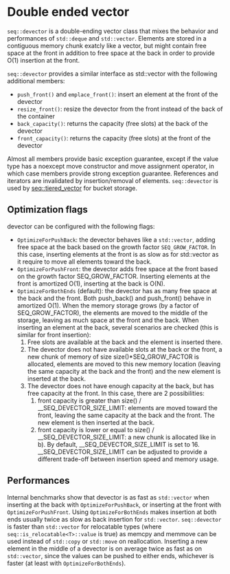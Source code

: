 # Double ended vector

`seq::devector` is a double-ending vector class that mixes the behavior and performances of `std::deque` and `std::vector`.
Elements are stored in a contiguous memory chunk exatcly like a vector, but might contain free space at the front in addition to free space at the back in order to provide O(1) insertion at the front.

`seq::devector` provides a similar interface as std::vector with the following additional members:
-	`push_front()` and `emplace_front()`: insert an element at the front of the devector
-	`resize_front()`: resize the devector from the front instead of the back of the container
-	`back_capacity()`: returns the capacity (free slots) at the back of the devector
-	`front_capacity()`: returns the capacity (free slots) at the front of the devector

Almost all members provide basic exception guarantee, except if the value type has a noexcept move constructor and move assignment operator, in which case members provide strong exception guarantee.
References and iterators are invalidated by insertion/removal of elements.
`seq::devector` is used by [seq::tiered_vector](tiered_vector.md) for bucket storage.

## Optimization flags

devector can be configured with the following flags:
-	`OptimizeForPushBack`: the devector behaves like a `std::vector`, adding free space at the back based on the growth factor `SEQ_GROW_FACTOR`.
	In this case, inserting elements at the front is as slow as for std::vector as it require to move all elements toward the back.
-	`OptimizeForPushFront`: the devector adds free space at the front based on the growth factor SEQ_GROW_FACTOR. Inserting elements at the front is amortized O(1), inserting at the back is O(N).
-	`OptimizeForBothEnds` (default): the devector has as many free space at the back and the front. Both push_back() and push_front() behave in amortized O(1).
	When the memory storage grows (by a factor of SEQ_GROW_FACTOR), the elements are moved to the middle of the storage, leaving as much space at the front and the back.
	When inserting an element at the back, several scenarios are checked (this is similar for front insertion):
	1.	Free slots are available at the back and the element is inserted there.
	2.	The devector does not have available slots at the back or the front, a new chunk of memory of size size()*SEQ_GROW_FACTOR is allocated, elements are moved to this new memory location (leaving the same capacity at the back and the front) and the new element is inserted at the back.
	3.	The devector does not have enough capacity at the back, but has free capacity at the front. In this case, there are 2 possibilities:
		1.	front capacity is greater than size() / __SEQ_DEVECTOR_SIZE_LIMIT: elements are moved toward the front, leaving the same capacity at the back and the front. The new element is then inserted at the back.
		2.	front capacity is lower or equal to size() / __SEQ_DEVECTOR_SIZE_LIMIT: a new chunk is allocated like in b). By default, __SEQ_DEVECTOR_SIZE_LIMIT is set to 16. __SEQ_DEVECTOR_SIZE_LIMIT can be adjusted to provide a different trade-off between insertion speed and memory usage.


## Performances

Internal benchmarks show that devector is as fast as `std::vector` when inserting at the back with `OptimizeForPushBack`, or inserting at the front with `OptimizeForPushFront`.
Using `OptimizeForBothEnds` makes insertion at both ends usually twice as slow as back insertion for `std::vector`.
`seq::devector` is faster than `std::vector` for relocatable types (where `seq::is_relocatable<T>::value` is true) as memcpy and memmove can be used instead of `std::copy` or `std::move` on reallocation.
Inserting a new element in the middle of a devector is on average twice as fast as on `std::vector`, since the values can be pushed to either ends, whichever is faster (at least with `OptimizeForBothEnds`).
